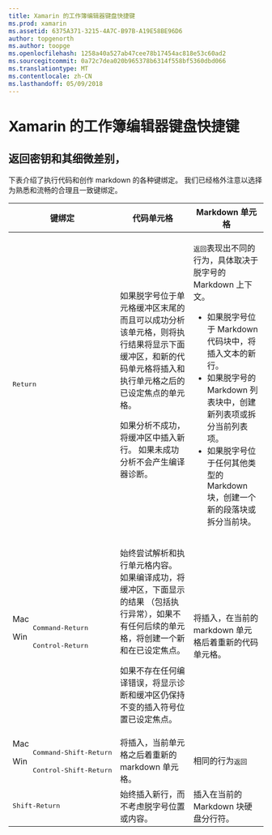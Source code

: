 ```yaml
---
title: Xamarin 的工作簿编辑器键盘快捷键
ms.prod: xamarin
ms.assetid: 6375A371-3215-4A7C-B97B-A19E58BE96D6
author: topgenorth
ms.author: toopge
ms.openlocfilehash: 1258a40a527ab47cee78b17454ac818e53c60ad2
ms.sourcegitcommit: 0a72c7dea020b965378b6314f558bf5360dbd066
ms.translationtype: MT
ms.contentlocale: zh-CN
ms.lasthandoff: 05/09/2018
---
```

# <a name="xamarin-workbooks-editor-keyboard-shortcuts"></a>Xamarin 的工作簿编辑器键盘快捷键

## <a name="the-return-key-and-its-nuances"></a>返回密钥和其细微差别，

下表介绍了执行代码和创作 markdown 的各种键绑定。 我们已经格外注意以选择为熟悉和流畅的合理且一致键绑定。

|键绑定|代码单元格|Markdown 单元格|
|--- |--- |--- |
|<kbd>Return</kbd>|<p>如果脱字号位于单元格缓冲区末尾的而且可以成功分析该单元格，则将执行结果将显示下面缓冲区，和新的代码单元格将插入和执行单元格之后的已设定焦点的单元格。</p><p>如果分析不成功，将缓冲区中插入新行。 如果未成功分析不会产生编译器诊断。</p>|<p><kbd>返回</kbd>表现出不同的行为，具体取决于脱字号的 Markdown 上下文。</p><ul><li>如果脱字号位于 Markdown 代码块中，将插入文本的新行。</li><li>如果脱字号的 Markdown 列表块中，创建新列表项或拆分当前列表项。</li><li>如果脱字号位于任何其他类型的 Markdown 块，创建一个新的段落块或拆分当前块。</li></ul>|
|<dl><dt>Mac</dt><dd><kbd>Command‑Return</kbd></dd><dt>Win</dt><dd><kbd>Control‑Return</kbd></dd></dl>|<p>始终尝试解析和执行单元格内容。 如果编译成功，将缓冲区，下面显示的结果 （包括执行异常），如果不有任何后续的单元格，将创建一个新和在已设定焦点。</p><p>如果不存在任何编译错误，将显示诊断和缓冲区仍保持不变的插入符号位置已设定焦点。</p>|将插入，在当前的 markdown 单元格后着重新的代码单元格。|
|<dl><dt>Mac</dt><dd><kbd>Command‑Shift‑Return</kbd><dd><dt>Win</dt><dd><kbd>Control‑Shift‑Return</kbd></dd></dl>|将插入，当前单元格之后着重新的 markdown 单元格。|相同的行为<kbd>返回</kbd>|
|<kbd>Shift‑Return</kbd>|始终插入新行，而不考虑脱字号位置或内容。|插入在当前的 Markdown 块硬盘分行符。|

